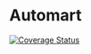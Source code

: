 # Automart
[![Coverage Status](https://coveralls.io/repos/github/breezycloud/Automart_/badge.svg?branch=develop)](https://coveralls.io/github/breezycloud/Automart_?branch=develop)
